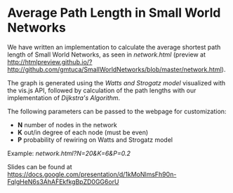 # Average Path Length in Small World Networks

We have written an implementation to calculate the average shortest path length of Small World Networks, as seen in *network.html* (preview at http://htmlpreview.github.io/?http://github.com/gmtuca/SmallWorldNetworks/blob/master/network.html).

The graph is generated using the *Watts and Strogatz model* visualized with the vis.js API, followed by calculation of the path lengths with our implementation of *Dijkstra's Algorithm*.

The following parameters can be passed to the webpage for customization:
- **N** number of nodes in the network
- **K**   out/in degree of each node (must be even)
- **P**   probability of rewiring on Watts and Strogatz model

Example: *network.html?N=20&K=6&P=0.2*

Slides can be found at https://docs.google.com/presentation/d/1kMoNlmsFh90n-FqlgHeN6s3AhAFEkfkgBpZD0GG6orU
